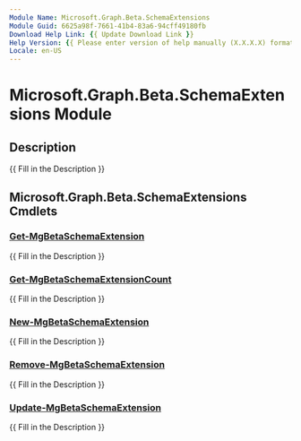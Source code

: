 ```yaml
---
Module Name: Microsoft.Graph.Beta.SchemaExtensions
Module Guid: 6625a98f-7661-41b4-83a6-94cff49180fb
Download Help Link: {{ Update Download Link }}
Help Version: {{ Please enter version of help manually (X.X.X.X) format }}
Locale: en-US
---
```


# Microsoft.Graph.Beta.SchemaExtensions Module
## Description
{{ Fill in the Description }}

## Microsoft.Graph.Beta.SchemaExtensions Cmdlets
### [Get-MgBetaSchemaExtension](Get-MgBetaSchemaExtension.md)
{{ Fill in the Description }}

### [Get-MgBetaSchemaExtensionCount](Get-MgBetaSchemaExtensionCount.md)
{{ Fill in the Description }}

### [New-MgBetaSchemaExtension](New-MgBetaSchemaExtension.md)
{{ Fill in the Description }}

### [Remove-MgBetaSchemaExtension](Remove-MgBetaSchemaExtension.md)
{{ Fill in the Description }}

### [Update-MgBetaSchemaExtension](Update-MgBetaSchemaExtension.md)
{{ Fill in the Description }}

